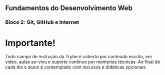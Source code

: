 ## Fundamentos do Desenvolvimento Web

### Bloco 2: Git, GitHub e Internet

<div class="warning">
<h1>Importante!</h1>
<p>
Todo campo de instrução da Trybe é coberto por conteúdo escrito, em vídeo, aulas ao-vivo e suporte continuo por mentorias técnicas. Ao final de cada dia o aluno é contemplado com recursos e didáticas opcionais.
</p>
</div>

<link rel="stylesheet" href="https://raw.githubusercontent.com/silvainvic/Trybe/main/_css/markdown.css">
